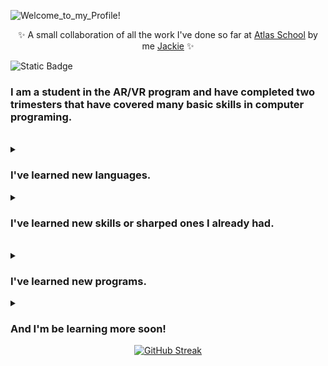 ![Welcome_to_my_Profile!](https://github.com/Srixx24/Srixx24/assets/144152489/3008c157-ccb1-4f00-91f9-abbca4a06bde)

<p align="center">
✨ A small collaboration of all the work I've done so far at <a href="https://www.atlasschool.com/">Atlas School</a> by me <a href="https://github.com/Srixx24/">Jackie</a> ✨
</p>

![Static Badge](https://img.shields.io/badge/Queers%20Ruling-Code%20Space-purple?style=string&logoColor=purple) 

<h3><p align="left">
I am a student in the AR/VR program and have completed two trimesters that have covered many basic skills in computer programing.
</p></h3>

<br>

<details>
<summary><h3>I've learned new languages.</h3></summary>
<ul><li>The basics of C involving data types, control structures, functions, memory management, and more.</li>
<li>The basics of Python in object-oriented programming, file I/O, and data structures.</li>
<li>The basics of Javascript in event handling, manipulating HTML elements, and server-side development.</li>
<li>The basics of HTML in the structure and content of a webpages.</li>
<li>The basics of CSS in creating layouts, designs, and visual appearances of web pages.</li>
<li>Some Markdown in README files and formatting text.</li>
</ul></details>



<details>
<summary><h3>I've learned new skills or sharped ones I already had.</h3></summary>
<ul><li>Efficiently organizing and prioritizing tasks, meeting deadlines, and effectively utilizing time and resources.</li>
<li>The capacity to analyze information objectively, evaluate arguments and evidence, and make informed decisions.</li>
<li>Working effectively with others, fostering teamwork, and being able to contribute to group projects.</li>
<li>Being flexible and open to change, adjusting well to new situations, and embracing challenges with a positive attitude.</li>
<li>Thinking outside the box, generating innovative ideas, and approaching tasks with a new perspective.</li>
<li>Bouncing back from setbacks, facing challenges with determination, and maintaining a positive mindset in the face of adversity.</li>
</ul></details>

<br>

<details>
<summary><h3>I've learned new programs.</h3></summary>
<ul><li>Docker - management of applications within lightweight, isolated containers.</li>
<li>VS code - a source code editor that has give me an efficient coding experience.</li>
<li>Postman - API development tool that has made testing HTTP requests and analyzing responses very seamless.</li>
<li>And more to come!</li>
</ul></details>




<details>
<summary><h3>And I'm be learning more soon!</h3></summary>
<ul><li>How to program with C#</li>
<li>How to use Unity and all its functionality</li>
<li>How to create 3D applications</li>
<li>And who knows what else 🤓 </li>
</ul></details>



<div align="center">
  <a href="https://git.io/streak-stats"><img src="https://github-readme-streak-stats.herokuapp.com?user=Srixx24&theme=monokai&border_radius=6&date_format=M%20j%5B%2C%20Y%5D" alt="GitHub Streak" /></a>
</div>



<!---
Srixx24/Srixx24 is a ✨ special ✨ repository because its `README.md` (this file) appears on your GitHub profile.
You can click the Preview link to take a look at your changes.
--->
